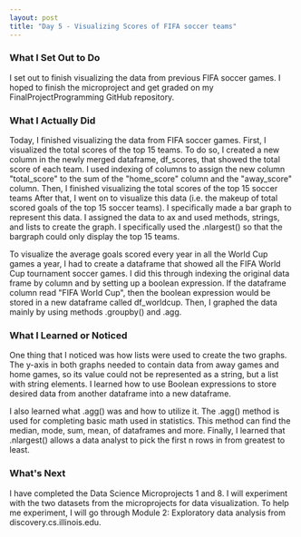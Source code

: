 ```yaml
---
layout: post
title: "Day 5 - Visualizing Scores of FIFA soccer teams"
---
```


### What I Set Out to Do 

I set out to finish visualizing the data from previous FIFA soccer games. I hoped to finish the microproject and 
get graded on my FinalProjectProgramming GitHub repository. 


### What I Actually Did 

Today, I finished visualizing the data from FIFA soccer games. First, I visualized the total scores of the top 15 teams. 
To do so, I created a new column in the newly merged dataframe, df_scores, that showed the total score of each team. I used
indexing of columns to assign the new column "total_score" to the sum of the "home_score" column and the "away_score"
column. Then, I finished visualizing the total scores of the top 15 soccer teams After that, I went on to visualize this data 
(i.e. the makeup of total scored goals of the top 15 soccer teams). I specifically made a bar graph to represent this data. 
I assigned the data to ax and used methods, strings, and lists to create the graph.
I specifically used the .nlargest() so that the bargraph could only display the top 15 teams.


To visualize the average goals scored every year in all the World Cup games a year, I had to create a dataframe
that showed all the FIFA World Cup tournament soccer games. I did this through indexing the original data frame
by column and by setting up a boolean expression. If the dataframe column read "FIFA World Cup", then the boolean
expression would be stored in a new dataframe called df_worldcup. Then, I graphed the data mainly by using
methods .groupby() and .agg.

  
### What I Learned or Noticed

One thing that I noticed was how lists were used to create the two graphs. The y-axis in both graphs
needed to contain data from away games and home games, so its value could not be represented as a string,
but a list with string elements. I learned how to use Boolean expressions to store desired data from 
another dataframe into a new dataframe. 


I also learned what .agg() was and how to utilize it. The .agg() method is used for completing basic math used in statistics. 
This method can find the median, mode, sum, mean, of dataframes and more. Finally, I learned that .nlargest() 
allows a data analyst to pick the first n rows in from greatest to least.

### What's Next
I have completed the Data Science Microprojects 1 and 8. I will experiment with the two datasets from the 
microprojects for data visualization. To help me experiment, I will go through Module 2: 
Exploratory data analysis from discovery.cs.illinois.edu.
